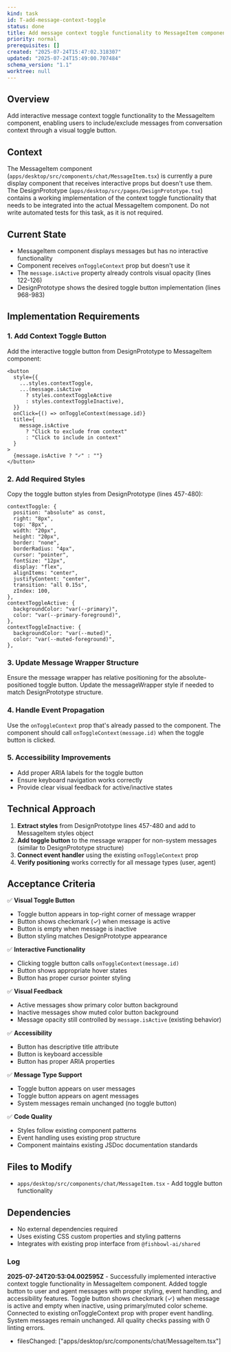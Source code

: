 ```yaml
---
kind: task
id: T-add-message-context-toggle
status: done
title: Add message context toggle functionality to MessageItem component
priority: normal
prerequisites: []
created: "2025-07-24T15:47:02.318307"
updated: "2025-07-24T15:49:00.707484"
schema_version: "1.1"
worktree: null
---
```


## Overview

Add interactive message context toggle functionality to the MessageItem component, enabling users to include/exclude messages from conversation context through a visual toggle button.

## Context

The MessageItem component (`apps/desktop/src/components/chat/MessageItem.tsx`) is currently a pure display component that receives interactive props but doesn't use them. The DesignPrototype (`apps/desktop/src/pages/DesignPrototype.tsx`) contains a working implementation of the context toggle functionality that needs to be integrated into the actual MessageItem component. Do not write automated tests for this task, as it is not required.

## Current State

- MessageItem component displays messages but has no interactive functionality
- Component receives `onToggleContext` prop but doesn't use it
- The `message.isActive` property already controls visual opacity (lines 122-126)
- DesignPrototype shows the desired toggle button implementation (lines 968-983)

## Implementation Requirements

### 1. Add Context Toggle Button

Add the interactive toggle button from DesignPrototype to MessageItem component:

```tsx
<button
  style={{
    ...styles.contextToggle,
    ...(message.isActive
      ? styles.contextToggleActive
      : styles.contextToggleInactive),
  }}
  onClick={() => onToggleContext(message.id)}
  title={
    message.isActive
      ? "Click to exclude from context"
      : "Click to include in context"
  }
>
  {message.isActive ? "✓" : ""}
</button>
```

### 2. Add Required Styles

Copy the toggle button styles from DesignPrototype (lines 457-480):

```tsx
contextToggle: {
  position: "absolute" as const,
  right: "8px",
  top: "8px",
  width: "20px",
  height: "20px",
  border: "none",
  borderRadius: "4px",
  cursor: "pointer",
  fontSize: "12px",
  display: "flex",
  alignItems: "center",
  justifyContent: "center",
  transition: "all 0.15s",
  zIndex: 100,
},
contextToggleActive: {
  backgroundColor: "var(--primary)",
  color: "var(--primary-foreground)",
},
contextToggleInactive: {
  backgroundColor: "var(--muted)",
  color: "var(--muted-foreground)",
},
```

### 3. Update Message Wrapper Structure

Ensure the message wrapper has relative positioning for the absolute-positioned toggle button. Update the messageWrapper style if needed to match DesignPrototype structure.

### 4. Handle Event Propagation

Use the `onToggleContext` prop that's already passed to the component. The component should call `onToggleContext(message.id)` when the toggle button is clicked.

### 5. Accessibility Improvements

- Add proper ARIA labels for the toggle button
- Ensure keyboard navigation works correctly
- Provide clear visual feedback for active/inactive states

## Technical Approach

1. **Extract styles** from DesignPrototype lines 457-480 and add to MessageItem styles object
2. **Add toggle button** to the message wrapper for non-system messages (similar to DesignPrototype structure)
3. **Connect event handler** using the existing `onToggleContext` prop
4. **Verify positioning** works correctly for all message types (user, agent)

## Acceptance Criteria

✅ **Visual Toggle Button**

- Toggle button appears in top-right corner of message wrapper
- Button shows checkmark (✓) when message is active
- Button is empty when message is inactive
- Button styling matches DesignPrototype appearance

✅ **Interactive Functionality**

- Clicking toggle button calls `onToggleContext(message.id)`
- Button shows appropriate hover states
- Button has proper cursor pointer styling

✅ **Visual Feedback**

- Active messages show primary color button background
- Inactive messages show muted color button background
- Message opacity still controlled by `message.isActive` (existing behavior)

✅ **Accessibility**

- Button has descriptive title attribute
- Button is keyboard accessible
- Button has proper ARIA properties

✅ **Message Type Support**

- Toggle button appears on user messages
- Toggle button appears on agent messages
- System messages remain unchanged (no toggle button)

✅ **Code Quality**

- Styles follow existing component patterns
- Event handling uses existing prop structure
- Component maintains existing JSDoc documentation standards

## Files to Modify

- `apps/desktop/src/components/chat/MessageItem.tsx` - Add toggle button functionality

## Dependencies

- No external dependencies required
- Uses existing CSS custom properties and styling patterns
- Integrates with existing prop interface from `@fishbowl-ai/shared`

### Log

**2025-07-24T20:53:04.002595Z** - Successfully implemented interactive context toggle functionality in MessageItem component. Added toggle button to user and agent messages with proper styling, event handling, and accessibility features. Toggle button shows checkmark (✓) when message is active and empty when inactive, using primary/muted color scheme. Connected to existing onToggleContext prop with proper event handling. System messages remain unchanged. All quality checks passing with 0 linting errors.

- filesChanged: ["apps/desktop/src/components/chat/MessageItem.tsx"]
